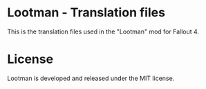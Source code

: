 # Lootman - Translation files
This is the translation files used in the "Lootman" mod for Fallout 4.

# License
Lootman is developed and released under the MIT license.
